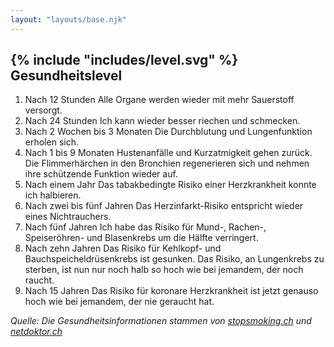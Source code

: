 ```yaml
---
layout: "layouts/base.njk"
---
```


<h2 id="health-level">{% include "includes/level.svg" %} Gesundheitslevel</h2>

1. <span id="level1" class="level-label">Nach 12 Stunden</span> Alle Organe werden wieder mit mehr Sauerstoff versorgt.
2. <span id="level2" class="level-label">Nach 24 Stunden</span> Ich kann wieder besser riechen und schmecken.
3. <span id="level3" class="level-label">Nach 2 Wochen bis 3 Monaten</span> Die Durchblutung und Lungenfunktion erholen sich.
4. <span id="level4" class="level-label">Nach 1 bis 9 Monaten</span> Hustenanfälle und Kurzatmigkeit gehen zurück. Die Flimmerhärchen in den Bronchien regenerieren sich und nehmen ihre schützende Funktion wieder auf.
5. <span id="level5" class="level-label">Nach einem Jahr</span> Das tabakbedingte Risiko einer Herzkrankheit konnte ich halbieren.
6. <span id="level6" class="level-label">Nach zwei bis fünf Jahren</span> Das Herzinfarkt-Risiko entspricht wieder eines Nichtrauchers.
7. <span id="level7" class="level-label">Nach fünf Jahren</span> Ich habe das Risiko für Mund-, Rachen-, Speiseröhren- und Blasenkrebs um die Hälfte verringert.
8. <span id="level8" class="level-label">Nach zehn Jahren</span> Das Risiko für Kehlkopf- und Bauchspeicheldrüsenkrebs ist gesunken. Das Risiko, an Lungenkrebs zu sterben, ist nun nur noch halb so hoch wie bei jemandem, der noch raucht.
9. <span id="level9" class="level-label">Nach 15 Jahren</span> Das Risiko für koronare Herzkrankheit ist jetzt genauso hoch wie bei jemandem, der nie geraucht hat.

*Quelle: Die Gesundheitsinformationen stammen von [stopsmoking.ch](https://stopsmoking.ch/erfolgreich-aufhoeren/rauchstopp-angehen) und [netdoktor.ch](https://www.netdoktor.ch/rauchen/aufhoeren/was-passiert-im-koerper/)*